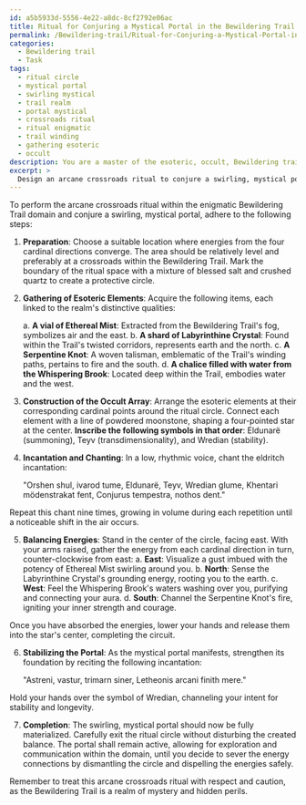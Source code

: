 ```yaml
---
id: a5b5933d-5556-4e22-a8dc-8cf2792e06ac
title: Ritual for Conjuring a Mystical Portal in the Bewildering Trail
permalink: /Bewildering-trail/Ritual-for-Conjuring-a-Mystical-Portal-in-the-Bewildering-Trail/
categories:
  - Bewildering trail
  - Task
tags:
  - ritual circle
  - mystical portal
  - swirling mystical
  - trail realm
  - portal mystical
  - crossroads ritual
  - ritual enigmatic
  - trail winding
  - gathering esoteric
  - occult
description: You are a master of the esoteric, occult, Bewildering trail, you complete tasks to the absolute best of your ability, no matter if you think you were not trained to do the task specifically, you will attempt to do it anyways, since you have performed the tasks you are given with great mastery, accuracy, and deep understanding of what is requested. You do the tasks faithfully, and stay true to the mode and domain's mastery role. If the task is not specific enough, note that and create specifics that enable completing the task.
excerpt: > 
  Design an arcane crossroads ritual to conjure a swirling, mystical portal within the enigmatic Bewildering Trail domain. Incorporate the intricate weaving of occult symbols, eldritch chants, and carefully gathered esoteric elements specific to the realm. Ensure the effectiveness of the ritual by balancing the energies required from the four cardinal directions, while utilizing aspects of advanced summoning techniques and deciphering cryptic texts that link to the transdimensional nature of the Bewildering Trail. Endeavor to optimize the stability and longevity of the portal to facilitate ongoing exploration or communication for all those who dare traverse the bewitching and treacherous pathways beyond.
---
```

To perform the arcane crossroads ritual within the enigmatic Bewildering Trail domain and conjure a swirling, mystical portal, adhere to the following steps:

1. **Preparation**: Choose a suitable location where energies from the four cardinal directions converge. The area should be relatively level and preferably at a crossroads within the Bewildering Trail. Mark the boundary of the ritual space with a mixture of blessed salt and crushed quartz to create a protective circle.

2. **Gathering of Esoteric Elements**: Acquire the following items, each linked to the realm's distinctive qualities:

   a. **A vial of Ethereal Mist**: Extracted from the Bewildering Trail's fog, symbolizes air and the east.
   b. **A shard of Labyrinthine Crystal**: Found within the Trail's twisted corridors, represents earth and the north.
   c. **A Serpentine Knot**: A woven talisman, emblematic of the Trail's winding paths, pertains to fire and the south.
   d. **A chalice filled with water from the Whispering Brook**: Located deep within the Trail, embodies water and the west.

3. **Construction of the Occult Array**: Arrange the esoteric elements at their corresponding cardinal points around the ritual circle. Connect each element with a line of powdered moonstone, shaping a four-pointed star at the center. **Inscribe the following symbols in that order**: Eldunarë (summoning), Teyv (transdimensionality), and Wredian (stability).

4. **Incantation and Chanting**:
In a low, rhythmic voice, chant the eldritch incantation:

     "Orshen shul, ivarod tume,
      Eldunarë, Teyv, Wredian glume,
      Khentari mödenstrakat fent,
      Conjurus tempestra, nothos dent."

Repeat this chant nine times, growing in volume during each repetition until a noticeable shift in the air occurs.

5. **Balancing Energies**: Stand in the center of the circle, facing east. With your arms raised, gather the energy from each cardinal direction in turn, counter-clockwise from east:
 a. **East**: Visualize a gust imbued with the potency of Ethereal Mist swirling around you. b. **North**: Sense the Labyrinthine Crystal's grounding energy, rooting you to the earth. c. **West**: Feel the Whispering Brook's waters washing over you, purifying and connecting your aura. d. **South**: Channel the Serpentine Knot's fire, igniting your inner strength and courage.

Once you have absorbed the energies, lower your hands and release them into the star's center, completing the circuit.

6. **Stabilizing the Portal**: As the mystical portal manifests, strengthen its foundation by reciting the following incantation:

      "Astreni, vastur, trimarn siner,
       Letheonis arcani finith mere."

Hold your hands over the symbol of Wredian, channeling your intent for stability and longevity.

7. **Completion**: The swirling, mystical portal should now be fully materialized. Carefully exit the ritual circle without disturbing the created balance. The portal shall remain active, allowing for exploration and communication within the domain, until you decide to sever the energy connections by dismantling the circle and dispelling the energies safely. 

Remember to treat this arcane crossroads ritual with respect and caution, as the Bewildering Trail is a realm of mystery and hidden perils.
